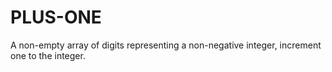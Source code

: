 # PLUS-ONE
 A non-empty array of digits representing a non-negative integer, increment one to the integer.
